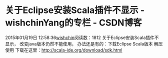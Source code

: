 # 关于Eclipse安装Scala插件不显示 - wishchinYang的专栏 - CSDN博客
2015年01月19日 12:58:36[wishchin](https://me.csdn.net/wishchin)阅读数：1812
关于Eclipse安装Scala插件不显示，
改变java版本仍然不能使用，
办法还是有的：下载Eclipse Scala版本 解压使用
下载在这里：http://scala-ide.org/download/sdk.html
